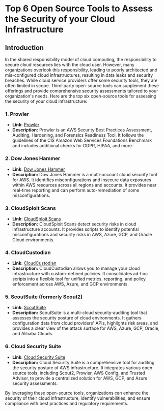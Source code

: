 # Top 6 Open Source Tools to Assess the Security of your Cloud Infrastructure

## Introduction
In the shared responsibility model of cloud computing, the responsibility to secure cloud resources lies with the cloud user. However, many organizations overlook this responsibility, leading to poorly architected and mis-configured cloud infrastructures, resulting in data leaks and security breaches. While cloud service providers offer some security tools, they are often limited in scope. Third-party open-source tools can supplement these offerings and provide comprehensive security assessments tailored to your organization's needs. Here are the top six open-source tools for assessing the security of your cloud infrastructure:

### 1. Prowler
- **Link:** [Prowler](https://github.com/toniblyx/prowler)
- **Description:** Prowler is an AWS Security Best Practices Assessment, Auditing, Hardening, and Forensics Readiness Tool. It follows the guidelines of the CIS Amazon Web Services Foundations Benchmark and includes additional checks for GDPR, HIPAA, and more.
  
### 2. Dow Jones Hammer
- **Link:** [Dow Jones Hammer](https://github.com/dowjones/hammer)
- **Description:** Dow Jones Hammer is a multi-account cloud security tool for AWS. It identifies misconfigurations and insecure data exposures within AWS resources across all regions and accounts. It provides near real-time reporting and can perform auto-remediation of some misconfigurations.
  
### 3. CloudSploit Scans
- **Link:** [CloudSploit Scans](https://github.com/cloudsploit/scans)
- **Description:** CloudSploit Scans detect security risks in cloud infrastructure accounts. It provides scripts to identify potential misconfigurations and security risks in AWS, Azure, GCP, and Oracle Cloud environments.
  
### 4. CloudCustodian
- **Link:** [CloudCustodian](https://cloudcustodian.io/)
- **Description:** CloudCustodian allows you to manage your cloud infrastructure with custom-defined policies. It consolidates ad-hoc scripts into a flexible tool for unified metrics, reporting, and policy enforcement across AWS, Azure, and GCP environments.

### 5. ScoutSuite (formerly Scout2)
- **Link:** [ScoutSuite](https://github.com/nccgroup/ScoutSuite)
- **Description:** ScoutSuite is a multi-cloud security-auditing tool that assesses the security posture of cloud environments. It gathers configuration data from cloud providers' APIs, highlights risk areas, and provides a clear view of the attack surface for AWS, Azure, GCP, Oracle, and Alibaba Clouds.

### 6. Cloud Security Suite
- **Link:** [Cloud Security Suite](https://github.com/SecurityFTW/cs-suite)
- **Description:** Cloud Security Suite is a comprehensive tool for auditing the security posture of AWS infrastructure. It integrates various open-source tools, including Scout2, Prowler, AWS Config, and Trusted Advisor, to provide a centralized solution for AWS, GCP, and Azure security assessments.

By leveraging these open-source tools, organizations can enhance the security of their cloud infrastructure, identify vulnerabilities, and ensure compliance with best practices and regulatory requirements.

